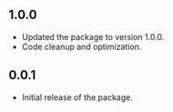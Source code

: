 ## 1.0.0
* Updated the package to version 1.0.0.
* Code cleanup and optimization.


## 0.0.1
* Initial release of the package.

